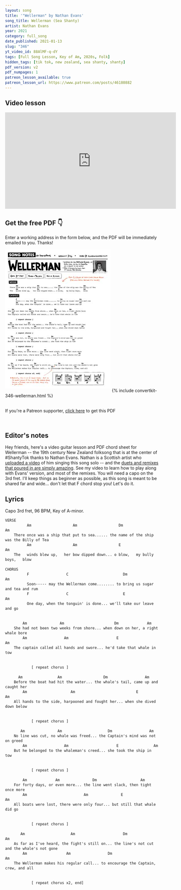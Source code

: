 ```yaml
---
layout: song
title: '"Wellerman" by Nathan Evans'
song_title: Wellerman (Sea Shanty)
artist: Nathan Evans
year: 2021
category: full_song
date_published: 2021-01-13
slug: "346"
yt_video_id: 88AlMF-q-dY
tags: [Full Song Lesson, Key of Am, 2020s, Folk]
hidden_tags: [tik tok, new zealand, sea shanty, shanty]
pdf_version: v2
pdf_numpages: 1
patreon_lesson_available: true
patreon_lesson_url: https://www.patreon.com/posts/46180882
---
```






## Video lesson

<iframe width="560" height="315" src="https://www.youtube.com/embed/88AlMF-q-dY" frameborder="0" allow="accelerometer; autoplay; encrypted-media; gyroscope; picture-in-picture" allowfullscreen></iframe>

<!-- { % include pdf-module.html slug = page.slug pdf_numpages = page.pdf_numpages pdf_version = page.pdf_version has_patreon_url = page.patreon_lesson_url patreon_url = page.patreon_lesson_url free_pdf_available = page.free_pdf_available free_pdf_url = page.free_pdf_url song_name = page.song_title % }  -->

<div class="pdf_module_v2" style="padding-bottom: 8px; margin-bottom: 24px;">
<h2 class="mtn">Get the free PDF 👇</h2>
<p>Enter a working address in the form below, and the PDF will be immediately emailed to you. Thanks!</p>
<img style="margin-bottom: 12px;" src="/images/pdfs/preview/346.jpg" alt="Wellerman lyrics and guitar chords (print-friendly PDF)" />
{% include convertkit-346-wellerman.html %}
</div>

<p class="pdf_module_v2__footnote">If you're a Patreon supporter, <a target="_blank" href="https://www.patreon.com/posts/46180882">click here</a> to get this PDF</p>
<br />

## Editor's notes

Hey friends, here's a video guitar lesson and PDF chord sheet for Wellerman -- the 19th century New Zealand folksong that is at the center of #ShantyTok thanks to Nathan Evans. Nathan is a Scottish artist who [uploaded a video](https://www.tiktok.com/@nathanevanss/video/6910995345421962498?referer_url=https%3A%2F%2Fwww.polygon.com%2F&referer_video_id=6910995345421962498) of him singing this song solo -- and the [duets and remixes that poured in are simply amazing](https://www.polygon.com/2021/1/12/22226992/tiktok-sea-shanty-wellerman-longest-johns-of-thieves). See my video to learn how to play along with Evans' version, and most of the remixes. You will need a capo on the 3rd fret. I'll keep things as beginner as possible, as this song is meant to be shared far and wide... don't let that F chord stop you! Let's do it.

## Lyrics

Capo 3rd fret, 96 BPM, Key of A-minor.

    VERSE
              Am                   Am                   Dm                       Am
        There once was a ship that put to sea...... the name of the ship was the Billy of Tea
              Am                   Am                   E                        Am
        The   winds blew up,   her bow dipped down... o blow,   my bully boys,   blow

    CHORUS
              F                 C                         Dm                 Am
              Soon----- may the Wellerman come........ to bring us sugar and tea and rum
              F                 C                         E                  Am
              One day, when the tonguin' is done... we'll take our leave and go


            Am               Am                       Dm             Am
        She had not been two weeks from shore... when down on her, a right whale bore
            Am                 Am                      E                  Am
        The captain called all hands and swore... he'd take that whale in tow


                [ repeat chorus ]

          Am                Am                   Dm                 Am
        Before the boat had hit the water... the whale's tail, came up and caught her
            Am                    Am                            E                Am
        All hands to the side, harpooned and fought her... when she dived down below


                [ repeat chorus ]

           Am               Am                     Dm                 Am
        No line was cut, no whale was freed... the Captain's mind was not on greed
            Am                 Am                      E                Am
        But he belonged to the whaleman's creed... she took the ship in tow


                [ repeat chorus ]

            Am             Am               Dm                    Am
        For forty days, or even more... the line went slack, then tight once more
            Am                          Am               E                    Am
        All boats were lost, there were only four... but still that whale did go


                [ repeat chorus ]

           Am                     Am                      Dm                     Am                 
        As far as I've heard, the fight's still on... the line's not cut and the whale's not gone
            Am                  Am                 Dm                     Am              
        The Wellerman makes his regular call... to encourage the Captain, crew, and all


                [ repeat chorus x2, end]
